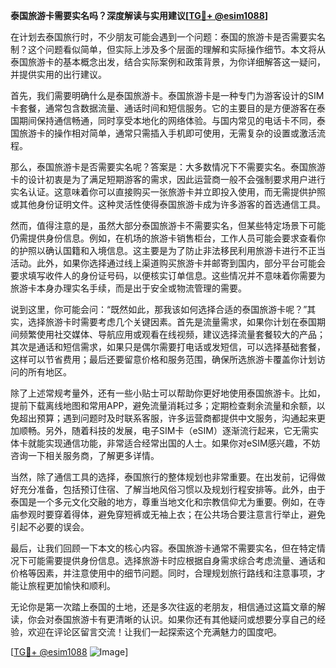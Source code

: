 **泰国旅游卡需要实名吗？深度解读与实用建议[[TG💪+ @esim1088](https://t.me/s/esim1088)]**

在计划去泰国旅行时，不少朋友可能会遇到一个问题：泰国的旅游卡是否需要实名制？这个问题看似简单，但实际上涉及多个层面的理解和实际操作细节。本文将从泰国旅游卡的基本概念出发，结合实际案例和政策背景，为你详细解答这一疑问，并提供实用的出行建议。

首先，我们需要明确什么是泰国旅游卡。泰国旅游卡是一种专门为游客设计的SIM卡套餐，通常包含数据流量、通话时间和短信服务。它的主要目的是方便游客在泰国期间保持通信畅通，同时享受本地化的网络体验。与国内常见的电话卡不同，泰国旅游卡的操作相对简单，通常只需插入手机即可使用，无需复杂的设置或激活流程。

那么，泰国旅游卡是否需要实名呢？答案是：大多数情况下不需要实名。泰国旅游卡的设计初衷是为了满足短期游客的需求，因此运营商一般不会强制要求用户进行实名认证。这意味着你可以直接购买一张旅游卡并立即投入使用，而无需提供护照或其他身份证明文件。这种灵活性使得泰国旅游卡成为许多游客的首选通信工具。

然而，值得注意的是，虽然大部分泰国旅游卡不需要实名，但某些特定场景下可能仍需提供身份信息。例如，在机场的旅游卡销售柜台，工作人员可能会要求查看你的护照以确认国籍和入境信息。这主要是为了防止非法移民利用旅游卡进行不正当活动。此外，如果你选择通过线上渠道购买旅游卡并邮寄到国内，部分平台可能会要求填写收件人的身份证号码，以便核实订单信息。这些情况并不意味着你需要为旅游卡本身办理实名手续，而是出于安全或物流管理的需要。

说到这里，你可能会问：“既然如此，那我该如何选择合适的泰国旅游卡呢？”其实，选择旅游卡时需要考虑几个关键因素。首先是流量需求，如果你计划在泰国期间频繁使用社交媒体、导航应用或观看在线视频，建议选择流量套餐较大的产品；其次是通话和短信需求，如果只是偶尔需要打电话或发短信，可以选择基础套餐，这样可以节省费用；最后还要留意价格和服务范围，确保所选旅游卡覆盖你计划访问的所有地区。

除了上述常规考量外，还有一些小贴士可以帮助你更好地使用泰国旅游卡。比如，提前下载离线地图和常用APP，避免流量消耗过多；定期检查剩余流量和余额，以免超出预算；遇到问题时及时联系客服，许多运营商都提供中文服务，沟通起来更加顺畅。另外，随着科技的发展，电子SIM卡（eSIM）逐渐流行起来，它无需实体卡就能实现通信功能，非常适合经常出国的人士。如果你对eSIM感兴趣，不妨咨询一下相关服务商，了解更多详情。

当然，除了通信工具的选择，泰国旅行的整体规划也非常重要。在出发前，记得做好充分准备，包括预订住宿、了解当地风俗习惯以及规划行程安排等。此外，由于泰国是一个多元文化交融的地方，尊重当地文化和宗教信仰尤为重要。例如，在寺庙参观时要穿着得体，避免穿短裤或无袖上衣；在公共场合要注意言行举止，避免引起不必要的误会。

最后，让我们回顾一下本文的核心内容。泰国旅游卡通常不需要实名，但在特定情况下可能需要提供身份信息。选择旅游卡时应根据自身需求综合考虑流量、通话和价格等因素，并注意使用中的细节问题。同时，合理规划旅行路线和注意事项，才能让旅程更加愉快和顺利。

无论你是第一次踏上泰国的土地，还是多次往返的老朋友，相信通过这篇文章的解读，你会对泰国旅游卡有更清晰的认识。如果你还有其他疑问或想要分享自己的经验，欢迎在评论区留言交流！让我们一起探索这个充满魅力的国度吧。

[[TG💪+ @esim1088](https://t.me/s/esim1088) ![Image](https://i.postimg.cc/4NQfJmqS/Snipaste-2025-05-13-00-14-12.png)]